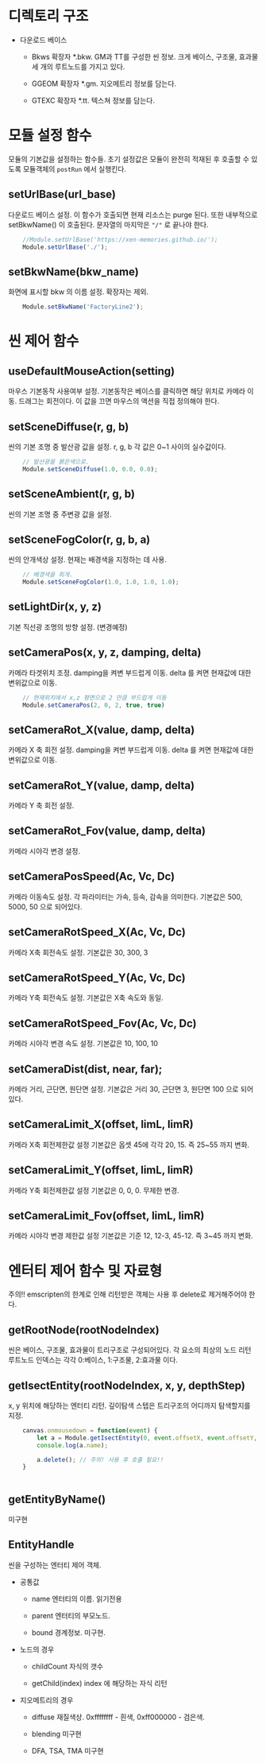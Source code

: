 # 디렉토리 구조

* 다운로드 베이스
    * Bkws
    확장자 *.bkw. GM과 TT를 구성한 씬 정보. 
    크게 베이스, 구조물, 효과물 세 개의 루트노드를 가지고 있다. 

    * GGEOM
    확장자 *.gm. 지오메트리 정보를 담는다.

    * GTEXC
    확장자 *.tt. 텍스쳐 정보를 담는다. 
  

# 모듈 설정 함수

모듈의 기본값을 설정하는 함수들. 
초기 설정값은 모듈이 완전히 적재된 후 호출할 수 있도록 모듈객체의 `postRun` 에서 실행킨다. 


## setUrlBase(url_base)

다운로드 베이스 설정. 
이 함수가 호출되면 현재 리소스는 purge 된다. 또한 내부적으로 setBkwName() 이 호출된다. 
문자열의 마지막은 `"/"` 로 끝나야 한다. 

```js
    //Module.setUrlBase('https://xen-memories.github.io/');
    Module.setUrlBase('./');
```

## setBkwName(bkw_name)

화면에 표시할 bkw 의 이름 설정. 확장자는 제외. 

```js
    Module.setBkwName('FactoryLine2');
```

# 씬 제어 함수

## useDefaultMouseAction(setting)

마우스 기본동작 사용여부 설정. 
기본동작은 베이스를 클릭하면 해당 위치로 카메라 이동. 드래그는 회전이다. 
이 값을 끄면 마우스의 액션을 직접 정의해야 한다.

## setSceneDiffuse(r, g, b)

씬의 기본 조명 중 발산광 값을 설정. 
r, g, b 각 값은 0~1 사이의 실수값이다. 

```js
    // 발산광을 붉은색으로. 
    Module.setSceneDiffuse(1.0, 0.0, 0.0); 
```

## setSceneAmbient(r, g, b)

씬의 기본 조명 중 주변광 값을 설정. 

## setSceneFogColor(r, g, b, a)

씬의 안개색상 설정. 현재는 배경색을 지정하는 데 사용. 

```js
    // 배경색을 희게.
    Module.setSceneFogColor(1.0, 1.0, 1.0, 1.0); 
```

## setLightDir(x, y, z)

기본 직선광 조명의 방향 설정. (변경예정)


## setCameraPos(x, y, z, damping, delta)

카메라 타겟위치 조정. 
damping을 켜변 부드럽게 이동. 
delta 를 켜면 현재값에 대한 변위값으로 이동.

```js
    // 현재위치에서 x,z 평면으로 2 만큼 부드럽게 이동
    Module.setCameraPos(2, 0, 2, true, true)
```

## setCameraRot_X(value, damp, delta)

카메라 X 축 회전 설정. 
damping을 켜변 부드럽게 이동. 
delta 를 켜면 현재값에 대한 변위값으로 이동.


## setCameraRot_Y(value, damp, delta)

카메라 Y 축 회전 설정. 


## setCameraRot_Fov(value, damp, delta)

카메라 시야각 변경 설정. 


## setCameraPosSpeed(Ac, Vc, Dc)

카메라 이동속도 설정. 각 파라미터는 가속, 등속, 감속을 의미한다. 
기본값은 500, 5000, 50 으로 되어있다. 

## setCameraRotSpeed_X(Ac, Vc, Dc)

카메라 X축 회전속도 설정.
기본값은 30, 300, 3

## setCameraRotSpeed_Y(Ac, Vc, Dc)

카메라 Y축 회전속도 설정.
기본값은 X축 속도와 동일. 

## setCameraRotSpeed_Fov(Ac, Vc, Dc)

카메라 시야각 변경 속도 설정. 
기본값은 10, 100, 10

## setCameraDist(dist, near, far); 

카메라 거리, 근단면, 원단면 설정. 
기본값은 거리 30, 근단면 3, 원단면 100 으로 되어있다.

## setCameraLimit_X(offset, limL, limR)

카메라 X축 회전제한값 설정
기본값은 옵셋 45에 각각 20, 15. 즉 25~55 까지 변화.

## setCameraLimit_Y(offset, limL, limR)

카메라 Y축 회전제한값 설정
기본값은 0, 0, 0. 무제한 변경. 

## setCameraLimit_Fov(offset, limL, limR)

카메라 시야각 변경 제한값 설정
기본값은 기준 12, 12-3, 45-12. 즉 3~45 까지 변화. 


# 엔터티 제어 함수 및 자료형

주의!! emscripten의 한계로 인해 리턴받은 객체는 사용 후 delete로 제거해주어야 한다. 

## getRootNode(rootNodeIndex)

씬은 베이스, 구조물, 효과물이 트리구조로 구성되어있다. 
각 요소의 최상의 노드 리턴
루트노드 인덱스는 각각 0:베이스, 1:구조물, 2:효과물 이다. 


## getIsectEntity(rootNodeIndex, x, y, depthStep)

x, y 위치에 해당하는 엔터티 리턴. 
깊이탐색 스텝은 트리구조의 어디까지 탐색할지를 지정. 

```js
    canvas.onmousedown = function(event) {
        let a = Module.getIsectEntity(0, event.offsetX, event.offsetY, 10000); 
        console.log(a.name); 

        a.delete(); // 주의! 사용 후 호출 필요!!
    }
   
```

## getEntityByName()

미구현


## EntityHandle

씬을 구성하는 엔터티 제어 객체. 

* 공통값
    * name
    엔터티의 이름. 읽기전용
    
    * parent
    엔터티의 부모노드.

    * bound
    경계정보. 미구현. 

* 노드의 경우
    * childCount
    자식의 갯수

    * getChild(index)
    index 에 해당하는 자식 리턴

* 지오메트리의 경우
    * diffuse 
    재질색상. 
    0xffffffff - 흰색, 0xff000000 - 검은색.

    * blending 미구현

    * DFA, TSA, TMA 미구현

    
